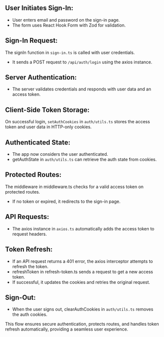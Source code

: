 ## User Initiates Sign-In:

- User enters email and password on the sign-in page.
- The form uses React Hook Form with Zod for validation.

## Sign-In Request:

The signIn function in `sign-in.ts` is called with user credentials.

- It sends a POST request to `/api/auth/login` using the axios instance.

## Server Authentication:

- The server validates credentials and responds with user data and an access token.

## Client-Side Token Storage:

On successful login, `setAuthCookies` in `auth/utils.ts` stores the access token and user data in HTTP-only cookies.

## Authenticated State:

- The app now considers the user authenticated.
- getAuthState in `auth/utils.ts` can retrieve the auth state from cookies.

## Protected Routes:

The middleware in middleware.ts checks for a valid access token on protected routes.

- If no token or expired, it redirects to the sign-in page.

## API Requests:

- The axios instance in `axios.ts` automatically adds the access token to request headers.

## Token Refresh:

- If an API request returns a 401 error, the axios interceptor attempts to refresh the token.
- refreshToken in refresh-token.ts sends a request to get a new access token.
- If successful, it updates the cookies and retries the original request.

## Sign-Out:

- When the user signs out, clearAuthCookies in `auth/utils.ts` removes the auth cookies.

This flow ensures secure authentication, protects routes, and handles token refresh automatically, providing a seamless user experience.
